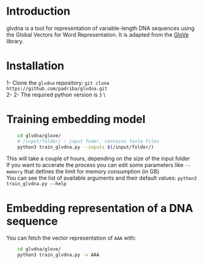 # Introduction
glvdna is a tool for representation of variable-length DNA sequences using the Global Vectors for Word Representation. It is adapted from the [GloVe](https://github.com/stanfordnlp/GloV) library.

# Installation
1- Clone the ```glvdna``` repository: ```git clone https://github.com/padriba/glvdna.git``` \
2-  2- The required python version is ```3``` \

# Training embedding model

```sh
    cd glvdna/glove/ 
    # /input/folder/ : input foder, contains fasta files
    python3 train_glvdna.py --inputs $(/input/folder/)
 ```
This will take a couple of hours, depending on the size of the input folder \
If you want to accerate the process you can edit some parameters like ```--memory``` that defines the limit for memory consumption (in GB) \
You can see the list of available arguments and their default values:
```python3 train_glvdna.py --help```

# Embedding representation of a DNA sequence
You can fetch the vector representation of `AAA` with:
```sh
    cd glvdna/glove/ 
    python3 train_glvdna.py -v AAA
 ```
